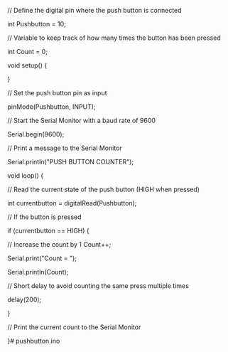 // Define the digital pin where the push button is connected

int Pushbutton = 10;

// Variable to keep track of how many times the button has been pressed

int Count = 0;

void setup() {

}

// Set the push button pin as input

pinMode(Pushbutton, INPUT);

// Start the Serial Monitor with a baud rate of 9600

Serial.begin(9600);

// Print a message to the Serial Monitor

Serial.println("PUSH BUTTON COUNTER");

void loop() {

// Read the current state of the push button (HIGH when pressed)

int currentbutton = digitalRead(Pushbutton);

// If the button is pressed

if (currentbutton == HIGH) {

// Increase the count by 1
Count++;

Serial.print("Count = ");

Serial.println(Count);

// Short delay to avoid counting the same press multiple times

delay(200);

}

// Print the current count to the Serial Monitor

}# pushbutton.ino
